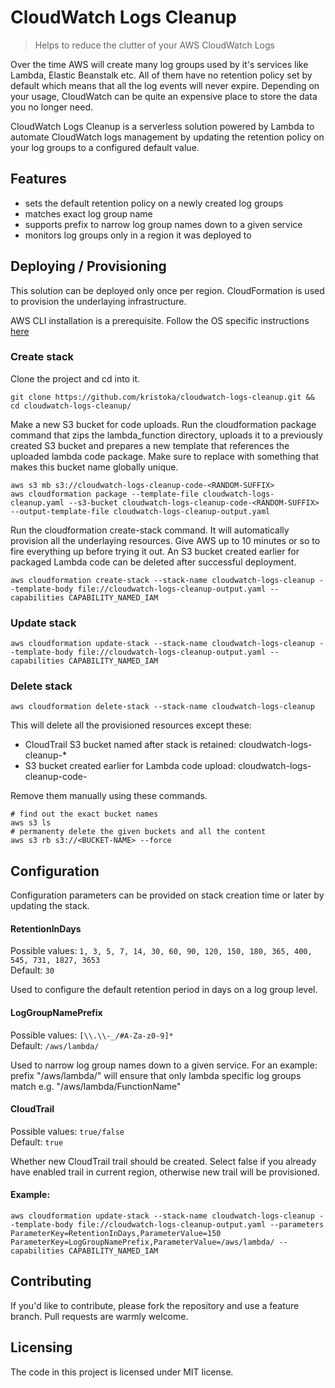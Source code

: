 
# CloudWatch Logs Cleanup
> Helps to reduce the clutter of your AWS CloudWatch Logs

Over the time AWS will create many log groups used by it's services like Lambda, Elastic Beanstalk etc. All of them have no retention policy set by default which means that all the log events will never expire. Depending on your usage, CloudWatch can be quite an expensive place to store the data you no longer need.

CloudWatch Logs Cleanup is a serverless solution powered by Lambda to automate CloudWatch logs management by updating the retention policy on your log groups to a configured default value.

## Features

* sets the default retention policy on a newly created log groups
* matches exact log group name
* supports prefix to narrow log group names down to a given service
* monitors log groups only in a region it was deployed to

## Deploying / Provisioning

This solution can be deployed only once per region. CloudFormation is used to provision the underlaying infrastructure.

AWS CLI installation is a prerequisite. Follow the OS specific instructions [here](https://docs.aws.amazon.com/cli/latest/userguide/installing.html)

### Create stack

Clone the project and cd into it.

```shell
git clone https://github.com/kristoka/cloudwatch-logs-cleanup.git && cd cloudwatch-logs-cleanup/
```

Make a new S3 bucket for code uploads. Run the cloudformation package command that zips the lambda_function directory, uploads it to a previously created S3 bucket and prepares a new template that references the uploaded lambda code package. 
Make sure to replace <RANDOM-SUFFIX> with something that makes this bucket name globally unique.

```shell
aws s3 mb s3://cloudwatch-logs-cleanup-code-<RANDOM-SUFFIX>
aws cloudformation package --template-file cloudwatch-logs-cleanup.yaml --s3-bucket cloudwatch-logs-cleanup-code-<RANDOM-SUFFIX> --output-template-file cloudwatch-logs-cleanup-output.yaml
```

Run the cloudformation create-stack command. It will automatically provision all the underlaying resources. Give AWS up to 10 minutes or so to fire everything up before trying it out. An S3 bucket created earlier for packaged Lambda code can be deleted after successful deployment.

```shell
aws cloudformation create-stack --stack-name cloudwatch-logs-cleanup --template-body file://cloudwatch-logs-cleanup-output.yaml --capabilities CAPABILITY_NAMED_IAM
```

### Update stack

```shell
aws cloudformation update-stack --stack-name cloudwatch-logs-cleanup --template-body file://cloudwatch-logs-cleanup-output.yaml --capabilities CAPABILITY_NAMED_IAM
```

### Delete stack

```shell
aws cloudformation delete-stack --stack-name cloudwatch-logs-cleanup
```

This will delete all the provisioned resources except these:
* CloudTrail S3 bucket named after stack is retained: cloudwatch-logs-cleanup-*
* S3 bucket created earlier for Lambda code upload: cloudwatch-logs-cleanup-code-<RANDOM-SUFFIX>

Remove them manually using these commands.

```shell
# find out the exact bucket names
aws s3 ls
# permanenty delete the given buckets and all the content
aws s3 rb s3://<BUCKET-NAME> --force
```

## Configuration

Configuration parameters can be provided on stack creation time or later by updating the stack.

#### RetentionInDays
Possible values: `1, 3, 5, 7, 14, 30, 60, 90, 120, 150, 180, 365, 400, 545, 731, 1827, 3653`  
Default: `30`

Used to configure the default retention period in days on a log group level.

#### LogGroupNamePrefix
Possible values: `[\\.\\-_/#A-Za-z0-9]*`  
Default: `/aws/lambda/`

Used to narrow log group names down to a given service. For an example: prefix "/aws/lambda/" will ensure that only lambda specific log groups match e.g. "/aws/lambda/FunctionName"

#### CloudTrail
Possible values: `true/false`  
Default: `true`

Whether new CloudTrail trail should be created. Select false if you already have enabled trail in current region, otherwise new trail will be provisioned. 

#### Example:
```shell
aws cloudformation update-stack --stack-name cloudwatch-logs-cleanup --template-body file://cloudwatch-logs-cleanup-output.yaml --parameters ParameterKey=RetentionInDays,ParameterValue=150 ParameterKey=LogGroupNamePrefix,ParameterValue=/aws/lambda/ --capabilities CAPABILITY_NAMED_IAM
```

## Contributing

If you'd like to contribute, please fork the repository and use a feature
branch. Pull requests are warmly welcome.

## Licensing

The code in this project is licensed under MIT license.
